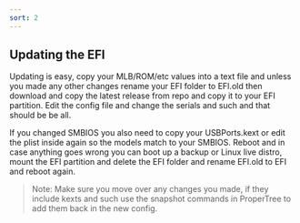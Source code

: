 ```yaml
---
sort: 2
---
```


## Updating the EFI
Updating is easy, copy your MLB/ROM/etc values into a text file and unless you made any other changes rename your EFI folder to EFI.old then download and copy the latest release from repo and copy it to your EFI partition. Edit the config file and change the serials and such and that should be be all.

If you changed SMBIOS you also need to copy your USBPorts.kext or edit the plist inside again so the models match to your SMBIOS. Reboot and in case anything goes wrong you can boot up a backup or Linux live distro, mount the EFI partition and delete the EFI folder and rename EFI.old to EFI and reboot again.

> Note: Make sure you move over any changes you made, if they include kexts and such use the snapshot commands in ProperTree to add them back in the new config.
> 

